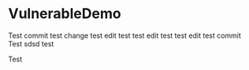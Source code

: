 # VulnerableDemo
Test commit
test change
test edit
test
test edit
test
test edit
test commit
Test sdsd
test


Test

